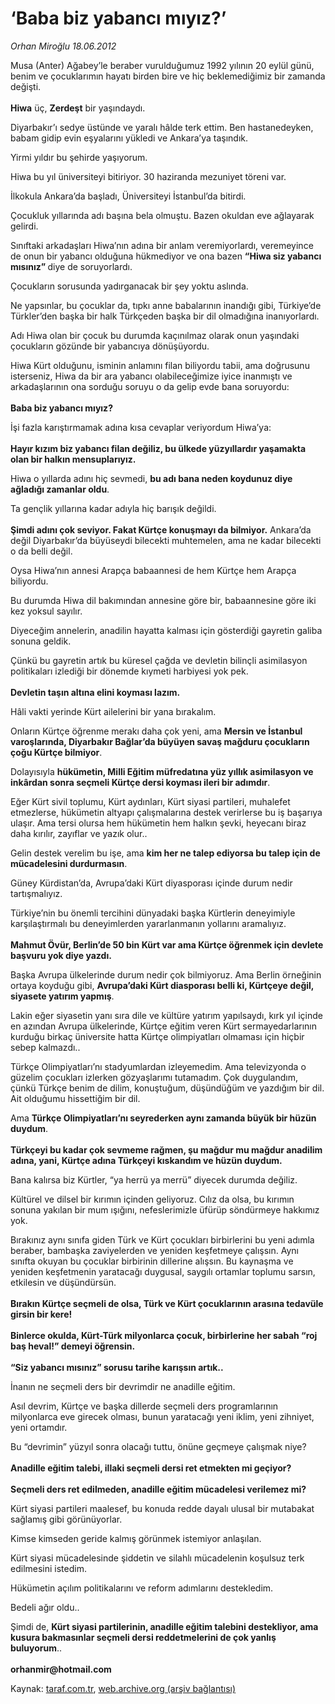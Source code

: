 # ‘Baba biz yabancı mıyız?’

*Orhan Miroğlu 18.06.2012*

<div class="yazi"><p>Musa (Anter) Ağabey’le beraber vurulduğumuz 1992 yılının 20 eylül günü, benim ve çocuklarımın hayatı birden bire ve hiç beklemediğimiz bir zamanda değişti.<br/><br/><b>Hiwa</b> üç, <b>Zerdeşt</b> bir yaşındaydı. </p>
<p>Diyarbakır’ı sedye üstünde ve yaralı hâlde terk ettim. Ben hastanedeyken, babam gidip evin eşyalarını yükledi ve Ankara’ya taşındık.</p>
<p>Yirmi yıldır bu şehirde yaşıyorum.</p>
<p>Hiwa bu yıl üniversiteyi bitiriyor. 30 haziranda mezuniyet töreni var.</p>
<p>İlkokula Ankara’da başladı, Üniversiteyi İstanbul’da bitirdi.</p>
<p>Çocukluk yıllarında adı başına bela olmuştu. Bazen okuldan eve ağlayarak gelirdi. </p>
<p>Sınıftaki arkadaşları Hiwa’nın adına bir anlam veremiyorlardı, veremeyince de onun bir yabancı olduğuna hükmediyor ve ona bazen <b>“Hiwa siz yabancı mısınız” </b>diye de soruyorlardı. </p>
<p>Çocukların sorusunda yadırganacak bir şey yoktu aslında. </p>
<p>Ne yapsınlar, bu çocuklar da, tıpkı anne babalarının inandığı gibi, Türkiye’de Türkler’den başka bir halk Türkçeden başka bir dil olmadığına inanıyorlardı. </p>
<p>Adı Hiwa olan bir çocuk bu durumda kaçınılmaz olarak onun yaşındaki çocukların gözünde bir yabancıya dönüşüyordu.</p>
<p>Hiwa Kürt olduğunu, isminin anlamını filan biliyordu tabii, ama doğrusunu isterseniz, Hiwa da bir ara yabancı olabileceğimize iyice inanmıştı ve arkadaşlarının ona sorduğu soruyu o da gelip evde bana soruyordu:<br/><br/><b>Baba biz yabancı mıyız?</b></p>
<p>İşi fazla karıştırmamak adına kısa cevaplar veriyordum Hiwa’ya:<br/><br/><b>Hayır kızım biz yabancı filan değiliz, bu ülkede yüzyıllardır yaşamakta olan bir halkın mensuplarıyız. </b></p>
<p>Hiwa o yıllarda adını hiç sevmedi, <b>bu adı bana neden koydunuz diye ağladığı zamanlar oldu</b>.</p>
<p>Ta gençlik yıllarına kadar adıyla hiç barışık değildi.<br/><br/><b>Şimdi adını çok seviyor. Fakat Kürtçe konuşmayı da bilmiyor.</b> Ankara’da değil Diyarbakır’da büyüseydi bilecekti muhtemelen, ama ne kadar bilecekti o da belli değil. </p>
<p>Oysa Hiwa’nın annesi Arapça babaannesi de hem Kürtçe hem Arapça biliyordu.</p>
<p>Bu durumda Hiwa dil bakımından annesine göre bir, babaannesine göre iki kez yoksul sayılır.</p>
<p>Diyeceğim annelerin, anadilin hayatta kalması için gösterdiği gayretin galiba sonuna geldik.</p>
<p>Çünkü bu gayretin artık bu küresel çağda ve devletin bilinçli asimilasyon politikaları izlediği bir dönemde kıymeti harbiyesi yok pek.<br/><br/><b>Devletin taşın altına elini koyması lazım.</b></p>
<p>Hâli vakti yerinde Kürt ailelerini bir yana bırakalım.</p>
<p>Onların Kürtçe öğrenme merakı daha çok yeni, ama <b>Mersin ve İstanbul varoşlarında, Diyarbakır Bağlar’da büyüyen savaş mağduru çocukların çoğu Kürtçe bilmiyor</b>.</p>
<p>Dolayısıyla <b>hükümetin, Milli Eğitim müfredatına yüz yıllık asimilasyon ve inkârdan sonra seçmeli Kürtçe dersi koyması ileri bir adımdır</b>. </p>
<p>Eğer Kürt sivil toplumu, Kürt aydınları, Kürt siyasi partileri, muhalefet etmezlerse, hükümetin altyapı çalışmalarına destek verirlerse bu iş başarıya ulaşır. Ama tersi olursa hem hükümetin hem halkın şevki, heyecanı biraz daha kırılır, zayıflar ve yazık olur..</p>
<p>Gelin destek verelim bu işe, ama <b>kim her ne talep ediyorsa bu talep için de mücadelesini durdurmasın</b>. </p>
<p>Güney Kürdistan’da, Avrupa’daki Kürt diyasporası içinde durum nedir tartışmalıyız. </p>
<p>Türkiye’nin bu önemli tercihini dünyadaki başka Kürtlerin deneyimiyle karşılaştırmalı bu deneyimlerden yararlanmanın yollarını aramalıyız.<br/><br/><b>Mahmut Övür, Berlin’de 50 bin Kürt var ama Kürtçe öğrenmek için devlete başvuru yok diye yazdı.</b></p>
<p>Başka Avrupa ülkelerinde durum nedir çok bilmiyoruz. Ama Berlin örneğinin ortaya koyduğu gibi, <b>Avrupa’daki Kürt diasporası belli ki, Kürtçeye değil, siyasete yatırım yapmış</b>. </p>
<p>Lakin eğer siyasetin yanı sıra dile ve kültüre yatırım yapılsaydı, kırk yıl içinde en azından Avrupa ülkelerinde, Kürtçe eğitim veren Kürt sermayedarlarının kurduğu birkaç üniversite hatta Kürtçe olimpiyatları olmaması için hiçbir sebep kalmazdı.. </p>
<p>Türkçe Olimpiyatları’nı stadyumlardan izleyemedim. Ama televizyonda o güzelim çocukları izlerken gözyaşlarımı tutamadım. Çok duygulandım, çünkü Türkçe benim de dilim, konuştuğum, düşündüğüm ve yazdığım bir dil. Ait olduğumu hissettiğim bir dil. </p>
<p>Ama <b>Türkçe Olimpiyatları’nı seyrederken aynı zamanda büyük bir hüzün duydum</b>.<br/><br/><b>Türkçeyi bu kadar çok sevmeme rağmen, şu mağdur mu mağdur anadilim adına, yani, Kürtçe adına Türkçeyi kıskandım ve hüzün duydum.</b></p>
<p>Bana kalırsa biz Kürtler, “ya herrü ya merrü” diyecek durumda değiliz.</p>
<p>Kültürel ve dilsel bir kırımın içinden geliyoruz. Cılız da olsa, bu kırımın sonuna yakılan bir mum ışığını, nefeslerimizle üfürüp söndürmeye hakkımız yok.</p>
<p>Bırakınız aynı sınıfa giden Türk ve Kürt çocukları birbirlerini bu yeni adımla beraber, bambaşka zaviyelerden ve yeniden keşfetmeye çalışsın. Aynı sınıfta okuyan bu çocuklar birbirinin dillerine alışsın. Bu kaynaşma ve yeniden keşfetmenin yaratacağı duygusal, saygılı ortamlar toplumu sarsın, etkilesin ve düşündürsün.<br/><br/><b>Bırakın Kürtçe seçmeli de olsa, Türk ve Kürt çocuklarının arasına tedavüle girsin bir kere!<br/><br/></b><b>Binlerce okulda, Kürt-Türk milyonlarca çocuk, birbirlerine her sabah “roj baş heval!” demeyi öğrensin.<br/><br/></b><b>“Siz yabancı mısınız” sorusu tarihe karışsın artık..</b></p>
<p>İnanın ne seçmeli ders bir devrimdir ne anadille eğitim.</p>
<p>Asıl devrim, Kürtçe ve başka dillerde seçmeli ders programlarının milyonlarca eve girecek olması, bunun yaratacağı yeni iklim, yeni zihniyet, yeni ortamdır.</p>
<p>Bu “devrimin” yüzyıl sonra olacağı tuttu, önüne geçmeye çalışmak niye?<br/><br/><b>Anadille eğitim talebi, illaki seçmeli dersi ret etmekten mi geçiyor?<br/><br/></b><b>Seçmeli ders ret edilmeden, anadille eğitim mücadelesi verilemez mi?</b></p>
<p>Kürt siyasi partileri maalesef, bu konuda redde dayalı ulusal bir mutabakat sağlamış gibi görünüyorlar.</p>
<p>Kimse kimseden geride kalmış görünmek istemiyor anlaşılan.</p>
<p>Kürt siyasi mücadelesinde şiddetin ve silahlı mücadelenin koşulsuz terk edilmesini istedim.</p>
<p>Hükümetin açılım politikalarını ve reform adımlarını destekledim.</p>
<p>Bedeli ağır oldu..</p>
<p>Şimdi de, <b>Kürt siyasi partilerinin, anadille eğitim talebini destekliyor, ama kusura bakmasınlar seçmeli dersi reddetmelerini de çok yanlış buluyorum</b>..<br/><br/><b>orhanmir@hotmail.com</b></p>
</div>

Kaynak: [taraf.com.tr](http://www.taraf.com.tr/orhan-miroglu/makale-baba-biz-yabanci-miyiz.htm), [web.archive.org (arşiv bağlantısı)](http://web.archive.org/web/20130721210354/http://www.taraf.com.tr/orhan-miroglu/makale-baba-biz-yabanci-miyiz.htm)
